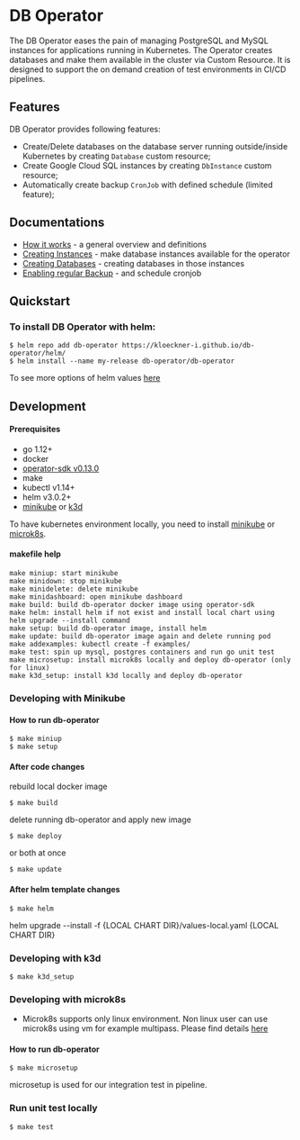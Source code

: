 # DB Operator

The DB Operator eases the pain of managing PostgreSQL and MySQL instances for applications running in Kubernetes. The Operator creates databases and make them available in the cluster via Custom Resource. It is designed to support the on demand creation of test environments in CI/CD pipelines.

## Features

DB Operator provides following features:

* Create/Delete databases on the database server running outside/inside Kubernetes by creating `Database` custom resource;
* Create Google Cloud SQL instances by creating `DbInstance` custom resource;
* Automatically create backup `CronJob` with defined schedule (limited feature);

## Documentations
* [How it works](docs/howitworks.md) - a general overview and definitions
* [Creating Instances](docs/creatinginstances.md) - make database instances available for the operator
* [Creating Databases](docs/creatingdatabases.md) - creating databases in those instances
* [Enabling regular Backup](docs/enablingbackup.md) - and schedule cronjob

## Quickstart

### To install DB Operator with helm:

```
$ helm repo add db-operator https://kloeckner-i.github.io/db-operator/helm/
$ helm install --name my-release db-operator/db-operator
```

To see more options of helm values [here](helm/README.md)

## Development

#### Prerequisites
* go 1.12+
* docker
* [operator-sdk v0.13.0](https://github.com/operator-framework/operator-sdk/releases/tag/v0.13.0)
* make
* kubectl v1.14+
* helm v3.0.2+
* [minikube](https://kubernetes.io/docs/tasks/tools/install-minikube/) or [k3d](https://github.com/rancher/k3d)

To have kubernetes environment locally, you need to install [minikube](https://kubernetes.io/docs/tasks/tools/install-minikube/) or [microk8s](https://microk8s.io/).


#### makefile help

```
make miniup: start minikube
make minidown: stop minikube
make minidelete: delete minikube
make minidashboard: open minikube dashboard
make build: build db-operator docker image using operator-sdk
make helm: install helm if not exist and install local chart using helm upgrade --install command
make setup: build db-operator image, install helm
make update: build db-operator image again and delete running pod
make addexamples: kubectl create -f examples/
make test: spin up mysql, postgres containers and run go unit test
make microsetup: install microk8s locally and deploy db-operator (only for linux)
make k3d_setup: install k3d locally and deploy db-operator
```

### Developing with Minikube

#### How to run db-operator

```
$ make miniup
$ make setup
```

#### After code changes

rebuild local docker image
```
$ make build
```

delete running db-operator and apply new image
```
$ make deploy
```

or both at once
```
$ make update
```

#### After helm template changes

```
$ make helm
```
helm upgrade --install -f {LOCAL CHART DIR}/values-local.yaml {LOCAL CHART DIR}

### Developing with k3d
```
$ make k3d_setup
```

### Developing with microk8s

* Microk8s supports only linux environment. Non linux user can use microk8s using vm for example multipass. Please find details [here](https://microk8s.io/)

#### How to run db-operator

```
$ make microsetup
```

microsetup is used for our integration test in pipeline.

### Run unit test locally

```
$ make test
```